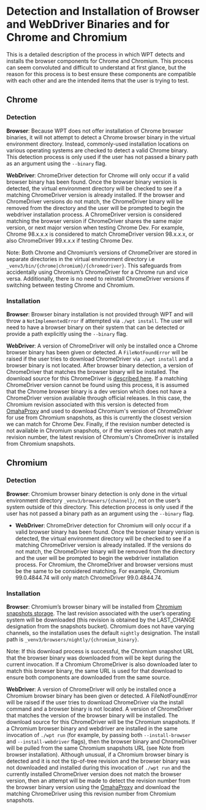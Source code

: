 # Detection and Installation of Browser and WebDriver Binaries and for Chrome and Chromium

This is a detailed description of the process in which WPT detects and installs the browser
components for Chrome and Chromium. This process can seem convoluted and difficult to
understand at first glance, but the reason for this process is to best ensure these components
are compatible with each other and are the intended items that the user is trying to test.

## Chrome

### Detection
**Browser**: Because WPT does not offer installation of Chrome browser binaries, it will
not attempt to detect a Chrome browser binary in the virtual environment directory.
Instead, commonly-used installation locations on various operating systems are checked to
detect a valid Chrome binary. This detection process is only used if the user has not passed
a binary path as an argument using the `--binary` flag.

**WebDriver**: ChromeDriver detection for Chrome will only occur if a valid browser binary
has been found. Once the browser binary version is detected, the virtual environment
directory will be checked to see if a matching ChromeDriver version is already installed.
If the browser and ChromeDriver versions do not match, the ChromeDriver binary will be
removed from the directory and the user will be prompted to begin the webdriver installation
process. A ChromeDriver version is considered matching the browser version if ChromeDriver shares
the same major version, or next major version when testing Chrome Dev. For example, Chrome 98.x.x.x
is considered to match ChromeDriver version 98.x.x.x, or also ChromeDriver 99.x.x.x if testing
Chrome Dev.

Note: Both Chrome and Chromium’s versions of ChromeDriver are stored in separate
directories in the virtual environment directory i.e
`_venv3/bin/{chrome|chromium}/{chromedriver}`. This safeguards from accidentally
using Chromium’s ChromeDriver for a Chrome run and vice versa. Additionally, there
is no need to reinstall ChromeDriver versions if switching between testing Chrome and Chromium.

### Installation
**Browser**: Browser binary installation is not provided through WPT and will throw a
`NotImplementedError` if attempted via `./wpt install`. The user will need to
have a browser binary on their system that can be detected or provide a path explicitly
using the `--binary` flag.

**WebDriver**: A version of ChromeDriver will only be installed once a Chrome browser binary
has been given or detected. A `FileNotFoundError` will be raised if the user tries to download
ChromeDriver via `./wpt install` and a browser binary is not located. After browser binary
detection, a version of ChromeDriver that matches the browser binary will be installed.
The download source for this ChromeDriver is
[described here](https://chromedriver.chromium.org/downloads/version-selection).
If a matching ChromeDriver version cannot be found using this process, it is assumed that
the Chrome browser binary is a dev version which does not have a ChromeDriver version available
through official releases. In this case, the Chromium revision associated with this version is
detected from [OmahaProxy](https://omahaproxy.appspot.com/) and used to download
Chromium's version of ChromeDriver for use from Chromium snapshots, as this is currently
the closest version we can match for Chrome Dev. Finally, if the revision number detected is
not available in Chromium snapshots, or if the version does not match any revision number,
the latest revision of Chromium's ChromeDriver is installed from Chromium snapshots.

## Chromium

### Detection
**Browser**: Chromium browser binary detection is only done in the virtual
environment directory `_venv3/browsers/{channel}/`, not on the user’s system
outside of this directory. This detection process is only used if the user has
not passed a binary path as an argument using the `--binary` flag.

- **WebDriver**: ChromeDriver detection for Chromium will only occur if a valid browser binary has
been found. Once the browser binary version is detected, the virtual environment directory will
be checked to see if a matching ChromeDriver version is already installed. If the versions do not
match, the ChromeDriver binary will be removed from the directory and the user will be prompted to
begin the webdriver installation process. For Chromium, the ChromeDriver and browser versions must be
the same to be considered matching. For example, Chromium 99.0.4844.74 will only match ChromeDriver
99.0.4844.74.

### Installation
**Browser**: Chromium’s browser binary will be installed from
[Chromium snapshots storage](https://storage.googleapis.com/chromium-browser-snapshots/index.html).
The last revision associated with the user’s operating system will be downloaded
(this revision is obtained by the LAST_CHANGE designation from the snapshots bucket).
Chromium does not have varying channels, so the installation uses the default `nightly`
designation. The install path is `_venv3/browsers/nightly/{chromium_binary}`.

Note: If this download process is successful, the Chromium snapshot URL that the browser
binary was downloaded from will be kept during the current invocation. If a Chromium ChromeDriver
is also downloaded later to match this browser binary, the same URL is used for that download to
ensure both components are downloaded from the same source.

**WebDriver**: A version of ChromeDriver will only be installed once a Chromium browser binary
has been given or detected. A FileNotFoundError will be raised if the user tries to download
ChromeDriver via the install command and a browser binary is not located. A version of
ChromeDriver that matches the version of the browser binary will be installed. The download
source for this ChromeDriver will be the Chromium snapshots.  If a Chromium browser
binary and webdriver are installed in the same invocation of `./wpt run`
(for example, by passing both `--install-browser` and `--install-webdriver` flags), then the
browser binary and ChromeDriver will be pulled from the same Chromium snapshots URL (see Note
from browser installation). Although unusual, if a Chromium browser binary is detected and
it is not the tip-of-tree revision and the browser binary was not downloaded and installed
during this invocation of `./wpt run` and the currently installed ChromeDriver version does
not match the browser version, then an attempt will be made to detect the revision number from
the browser binary version using the [OmahaProxy](https://omahaproxy.appspot.com/)
and download the matching ChromeDriver using this revision number from Chromium snapshots.
